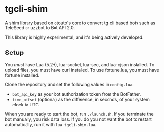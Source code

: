 # tgcli-shim
A shim library based on otouto's core to convert tg-cli based bots such as TeleSeed or uzzbot to Bot API 2.0.

This library is highly experimental, and it's being actively developed.

## Setup
You _must_ have Lua (5.2+), lua-socket, lua-sec, and lua-cjson installed. To upload files, you must have curl installed. To use fortune.lua, you must have fortune installed.

Clone the repository and set the following values in `config.lua`:

 - `bot_api_key` as your bot authorization token from the BotFather.
 - `time_offset` (optional) as the difference, in seconds, of your system clock to UTC.


When you are ready to start the bot, run `./launch.sh`. If you terminate the bot manually, you risk data loss. If you do you not want the bot to restart automatically, run it with `lua tgcli-shim.lua`.

